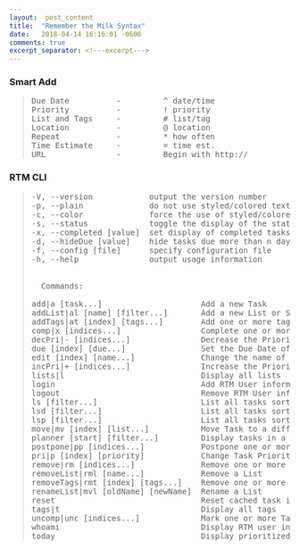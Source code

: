```yaml
---
layout:  post_content
title:  "Remember the Milk Syntax"
date:   2018-04-14 16:16:01 -0600
comments: true
excerpt_separator: <!---excerpt--->
---
```


### Smart Add  

> <pre>
> Due Date          -         ^ date/time  
> Priority          -         ! priority  
> List and Tags     -         # list/tag  
> Location          -         @ location  
> Repeat            -         * how often 
> Time Estimate     -         = time est.  
> URL               -         Begin with http://
> </pre>
<!---excerpt--->

### RTM CLI

><pre>
>-V, --version            output the version number
>-p, --plain              do not use styled/colored text (overrides --color)
>-c, --color              force the use of styled/colored text
>-s, --status             toggle the display of the status spinner
>-x, --completed [value]  set display of completed tasks (true/false/number of days)
>-d, --hideDue [value]    hide tasks due more than n days from today (false/number of days)
>-f, --config [file]      specify configuration file
>-h, --help               output usage information
>    
>    
>   Commands:
>    
>add|a [task...]                     Add a new Task
>addList|al [name] [filter...]       Add a new List or Smart List
>addTags|at [index] [tags...]        Add one or more tags to a Task
>comp|x [indices...]                 Complete one or more Tasks
>decPri|- [indices...]               Decrease the Priority of one or more Tasks
>due [index] [due...]                Set the Due Date of a Task
>edit [index] [name...]              Change the name of a Task
>incPri|+ [indices...]               Increase the Priority of one or more Tasks
>lists|l                             Display all lists
>login                               Add RTM User information
>logout                              Remove RTM User information
>ls [filter...]                      List all tasks sorted first by list then by priority
>lsd [filter...]                     List all tasks sorted first by due date then by priority
>lsp [filter...]                     List all tasks sorted first by priority then due date
>move|mv [index] [list...]           Move Task to a different List
>planner [start] [filter...]         Display tasks in a weekly planner (start: sun, mon, today)
>postpone|pp [indices...]            Postpone one or more Tasks
>pri|p [index] [priority]            Change Task Priority
>remove|rm [indices...]              Remove one or more Tasks
>removeList|rml [name...]            Remove a List
>removeTags|rmt [index] [tags...]    Remove one or more tags from a Task
>renameList|mvl [oldName] [newName]  Rename a List
>reset                               Reset cached task indices
>tags|t                              Display all tags
>uncomp|unc [indices...]             Mark one or more Tasks as not complete
>whoami                              Display RTM user information
>today                               Display prioritized tasks and tasks due or completed today</pre>
